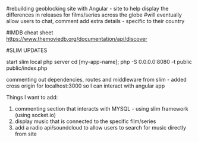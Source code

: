 #rebuilding geoblocking site with Angular - site to help display the differences in releases for films/series across the globe
#will eventually allow users to chat, comment add extra details - specific to their country

#IMDB cheat sheet
https://www.themoviedb.org/documentation/api/discover



#SLIM UPDATES

start slim local php server
cd [my-app-name]; php -S 0.0.0.0:8080 -t public public/index.php

commenting out dependencies, routes and middleware from slim - added cross origin for localhost:3000 so I can interact with angular app

Things I want to add:
1. commenting section that interacts with MYSQL - using slim framework (using socket.io)
2. display music that is connected to the specific film/series
3. add a radio api/soundcloud to allow users to search for music directly from site
